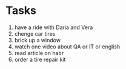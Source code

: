 #      Tasks
1. have a ride with Daria and Vera
2. chenge car tires
3. brick up a window
4. watch one video about QA or IT or english
5. read article on habr
6. order a tire repair kit
